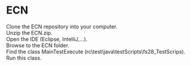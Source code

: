 # ECN
Clone the ECN repository into your computer.</br>
Unzip the ECN.zip.</br>
Open the IDE (Eclipse, IntelliJ,...).</br>
Browse to the ECN folder.</br>
Find the class MainTestExecute (rc\test\java\testScripts\fs28_TestScrips).</br>
Run this class.
